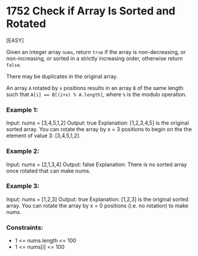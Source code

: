 # 1752 Check if Array Is Sorted and Rotated

[EASY]

Given an integer array `nums`, return `true` if the array is non-decreasing,
or non-increasing, or sorted in a strictly increasing order, otherwise return `false`.

There may be duplicates in the original array.

An array `A` rotated by `x` positions results in an array `B` of the same length such that `A[i] == B[(i+x) % A.length]`,
where `%` is the modulo operation.

### Example 1:

Input: nums = [3,4,5,1,2]
Output: true
Explanation: [1,2,3,4,5] is the original sorted array.
You can rotate the array by x = 3 positions to begin on the the element of value 3: [3,4,5,1,2].

### Example 2:

Input: nums = [2,1,3,4]
Output: false
Explanation: There is no sorted array once rotated that can make nums.

### Example 3:

Input: nums = [1,2,3]
Output: true
Explanation: [1,2,3] is the original sorted array.
You can rotate the array by x = 0 positions (i.e. no rotation) to make nums.

### Constraints:

- 1 <= nums.length <= 100
- 1 <= nums[i] <= 100
